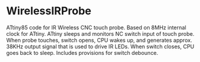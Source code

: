 # WirelessIRProbe
ATtiny85 code for IR Wireless CNC touch probe. Based on 8MHz internal clock for ATtiny.
ATtiny sleeps and monitors NC switch input of touch probe. When probe touches, switch opens, CPU wakes up, and generates approx. 
38KHz output signal that is used to drive IR LEDs. When switch closes, CPU goes back to sleep. Includes provisions for 
switch debounce.
